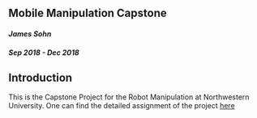 ## Mobile Manipulation Capstone
#### _James Sohn_
#### _Sep 2018 - Dec 2018_  


## Introduction
This is the Capstone Project for the Robot Manipulation at Northwestern University.
One can find the detailed assignment of the project [here](http://hades.mech.northwestern.edu/index.php/Mobile_Manipulation_Capstone)
